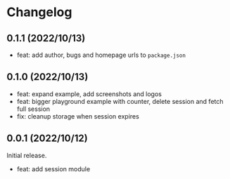 # Changelog

## 0.1.1 (2022/10/13)

- feat: add author, bugs and homepage urls to `package.json`

## 0.1.0 (2022/10/13)

- feat: expand example, add screenshots and logos 
- feat: bigger playground example with counter, delete session and fetch full session
- fix: cleanup storage when session expires 

## 0.0.1 (2022/10/12)

Initial release.

- feat: add session module
